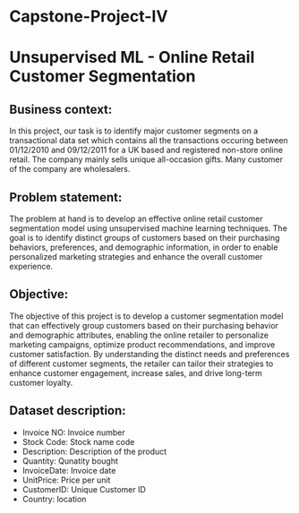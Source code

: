 # Capstone-Project-IV
# Unsupervised ML - Online Retail Customer Segmentation
## Business context:
In this project, our task is to identify major customer segments on a transactional data set which contains all the transactions occuring between 01/12/2010 and 09/12/2011 for a UK based and registered non-store online retail. The company mainly sells unique all-occasion gifts. Many customer of the company are wholesalers.
## Problem statement:
The problem at hand is to develop an effective online retail customer segmentation model using unsupervised machine learning techniques. The goal is to identify distinct groups of customers based on their purchasing behaviors, preferences, and demographic information, in order to enable personalized marketing strategies and enhance the overall customer experience.
## Objective:
The objective of this project is to develop a customer segmentation model that can effectively group customers based on their purchasing behavior and demographic attributes, enabling the online retailer to personalize marketing campaigns, optimize product recommendations, and improve customer satisfaction. By understanding the distinct needs and preferences of different customer segments, the retailer can tailor their strategies to enhance customer engagement, increase sales, and drive long-term customer loyalty.
## Dataset description:
- Invoice NO: Invoice number
- Stock Code: Stock name code
- Description: Description of the product
- Quantity: Qunatity bought
- InvoiceDate: Invoice date
- UnitPrice: Price per unit
- CustomerID: Unique Customer ID
- Country: location
